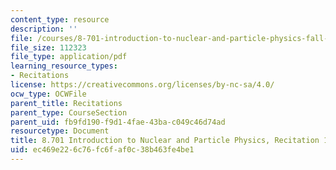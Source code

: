 ```yaml
---
content_type: resource
description: ''
file: /courses/8-701-introduction-to-nuclear-and-particle-physics-fall-2020/ec469e226c76fc6faf0c38b463fe4be1_MIT8_701f20_rec11.pdf
file_size: 112323
file_type: application/pdf
learning_resource_types:
- Recitations
license: https://creativecommons.org/licenses/by-nc-sa/4.0/
ocw_type: OCWFile
parent_title: Recitations
parent_type: CourseSection
parent_uid: fb9fd190-f9d1-4fae-43ba-c049c46d74ad
resourcetype: Document
title: 8.701 Introduction to Nuclear and Particle Physics, Recitation 11
uid: ec469e22-6c76-fc6f-af0c-38b463fe4be1
---
```

